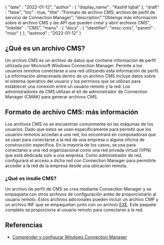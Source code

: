 {
  "date" : "2022-01-12",
  "author" : {
    "display_name" : "Kashif Iqbal"
},
  "draft" : "false",
  "toc" : true,
  "title" :"Formato de archivo CMS: archivo de perfil de servicio de Connection Manager",
  "description":"Obtenga más información sobre el archivo CMS y las API que pueden crear y abrir archivos CMS",
  "linktitle" : "CMS",
  "menu" : {
    "docs" : {
      "identifier": "misc-cms",
      "parent" : "misc"
}
},
  "lastmod" : "2022-01-12"
}

## ¿Qué es un archivo CMS?

Un archivo CMS es un archivo de datos que contiene información de perfil utilizada por Microsoft Windows Connection Manager. Permite a los usuarios remotos conectarse a una red utilizando esta información de perfil. La información almacenada dentro de un archivo CMS incluye datos sobre el sistema operativo del usuario y los permisos que se utilizan para establecer una conexión entre un usuario remoto y la red. Los administradores de CMS utilizan el kit de administrador de Connection Manager (CMAK) para generar archivos CMS.

## Formato de archivo CMS: más información

Los archivos CMS no se encuentran comúnmente en las máquinas de los usuarios. Dado que estos se usan específicamente para permitir que los usuarios remotos accedan a una red, los encontrará en computadoras que se usan para conectarse a la red de una empresa o alguna oficina de construcción específica. En la mayoría de los casos, se usa para conectarse a una red organizacional como una red privada virtual (VPN) que está dedicada solo a una empresa. Como administrador de red, configurará el acceso a dicha red con Connection Manager para permitirle acceder a la red de la empresa desde una ubicación remota.

### ¿Qué es insdie CMS?

Un archivo de perfil de CMS se crea mediante Connection Manager y se empaqueta con otros archivos de configuración antes de proporcionarlo al usuario remoto. Estos archivos adicionales pueden incluir un archivo CMP y un archivo INF que se empaquetan junto con un archivo [EXE](/es/executable/exe/). Este paquete completo se proporciona al usuario remoto para conectarse a la red.

## Referencias

* [Comprender y configurar Windows Connection Manager](https://learn.microsoft.com/en-us/windows-hardware/drivers/mobilebroadband/understanding-and-configuring-windows-connection-manager)

